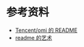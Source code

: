 # 参考资料

- [Tencent/omi 的 README](https://github.com/Tencent/omi)
- [readme 的艺术](https://github.com/noffle/art-of-readme/blob/master/README-zh.md)
